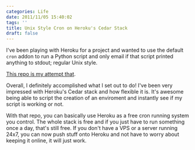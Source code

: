 ```yaml
---
categories: Life
date: 2011/11/05 15:40:02
tags: ''
title: Unix Style Cron on Heroku's Cedar Stack
draft: false
---
```


I've been playing with Heroku for a project and wanted to use the default
`cron` addon to run a Python script and only email if that script printed
anything to stdout; regular Unix style.

[This repo is my attempt that](https://github.com/askedrelic/heroku-cedar-cron).

Overall, I definitely accomplished what I set out to do! I've been very impressed with Heroku's Cedar stack and how flexible it is. It's awesome being able to script the creation of an enviroment and instantly see if my script is working or not.

With that repo, you can basically use Heroku as a free cron running system you control. The whole stack is free and if you just have to run something once a day, that's still free. If you don't have a VPS or a server running 24x7, you can now push stuff onto Heroku and not have to worry about keeping it online, it will just work.